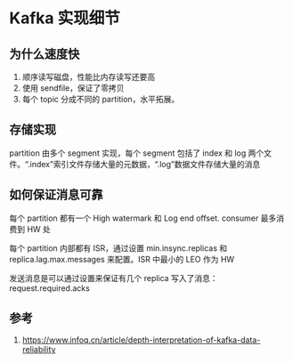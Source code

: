 # Kafka 实现细节


<!--
ID: 6d8946bf-ad37-4b26-8b8d-c3dd8f69b44e
Status: draft
Date: 2020-06-07T22:39:19
Modified: 2020-06-07T22:39:19
wp_id: 1054
-->


## 为什么速度快

1. 顺序读写磁盘，性能比内存读写还要高
2. 使用 sendfile，保证了零拷贝
3. 每个 topic 分成不同的 partition，水平拓展。 

## 存储实现

partition 由多个 segment 实现，每个 segment 包括了 index 和 log 两个文件。“.index”索引文件存储大量的元数据，“.log”数据文件存储大量的消息

## 如何保证消息可靠

每个 partition 都有一个 High watermark 和 Log end offset. consumer 最多消费到 HW 处

每个 partition 内部都有 ISR，通过设置 min.insync.replicas 和 replica.lag.max.messages 来配置。ISR 中最小的 LEO 作为 HW

发送消息是可以通过设置来保证有几个 replica 写入了消息：request.required.acks

## 参考

1. https://www.infoq.cn/article/depth-interpretation-of-kafka-data-reliability